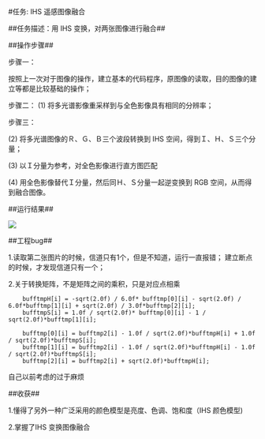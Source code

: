#任务: IHS 遥感图像融合

##任务描述：用 IHS 变换，对两张图像进行融合##

##操作步骤##

步骤一：
      
   按照上一次对于图像的操作，建立基本的代码程序，原图像的读取，目的图像的建立等都是比较基础的操作；

步骤二：
   (1) 将多光谱影像重采样到与全色影像具有相同的分辨率；

步骤三：
   
   (2) 将多光谱图像的Ｒ、Ｇ、Ｂ三个波段转换到 IHS 空间，得到Ｉ、Ｈ、Ｓ三个分量；

   (3) 以Ｉ分量为参考，对全色影像进行直方图匹配

   (4) 用全色影像替代Ｉ分量，然后同Ｈ、Ｓ分量一起逆变换到 RGB 空间，从而得到融合图像。


		
##运行结果##


![](http://ww1.sinaimg.cn/large/006UxyUIly1fxqc34i7rwj30u30u01ky.jpg)


##工程bug##


1.读取第二张图片的时候，信道只有1个，但是不知道，运行一直报错；
建立断点的时候，才发现信道只有一个；

2.关于转换矩阵，不是矩阵之间的乘积，只是对应点相乘

        bufftmpH[i] = -sqrt(2.0f) / 6.0f* bufftmp[0][i] - sqrt(2.0f) / 6.0f*bufftmp[1][i] + sqrt(2.0f) / 3.0f*bufftmp[2][i];
		bufftmpS[i] = 1.0f / sqrt(2.0f)* bufftmp[0][i] - 1 / sqrt(2.0f)*bufftmp[1][i];

		bufftmp[0][i] = bufftmp2[i] - 1.0f / sqrt(2.0f)*bufftmpH[i] + 1.0f / sqrt(2.0f)*bufftmpS[i];
		bufftmp[1][i] = bufftmp2[i] - 1.0f / sqrt(2.0f)*bufftmpH[i] - 1.0f / sqrt(2.0f)*bufftmpS[i];
		bufftmp[2][i] = bufftmp2[i] + sqrt(2.0f)*bufftmpH[i];

自己以前考虑的过于麻烦


##收获##

1.懂得了另外一种广泛采用的颜色模型是亮度、色调、饱和度（IHS 颜色模型)

2.掌握了IHS 变换图像融合